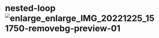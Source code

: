 # nested-loop![enlarge_enlarge_IMG_20221225_151750-removebg-preview-01](https://github.com/jitenderji1137/nested-loop/assets/113350806/bfe69577-1fc0-461e-b62b-de5ab508761f)
